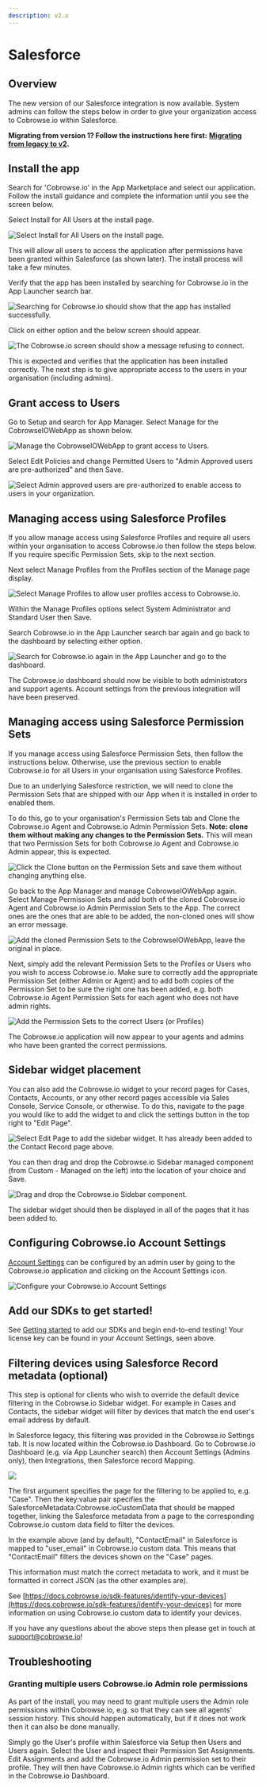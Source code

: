```yaml
---
description: v2.x
---
```


# Salesforce

## Overview

The new version of our Salesforce integration is now available. System admins can follow the steps below in order to give your organization access to Cobrowse.io within Salesforce.

**Migrating from version 1? Follow the instructions here first:** [**Migrating from legacy to v2**](migrating-from-legacy-to-v2.md)**.**

## Install the app

Search for 'Cobrowse.io' in the App Marketplace and select our application. Follow the install guidance and complete the information until you see the screen below.

Select Install for All Users at the install page.

![Select Install for All Users on the install page.](../../../.gitbook/assets/screenshot-2021-09-01-at-22.28.03.png)

This will allow all users to access the application after permissions have been granted within Salesforce \(as shown later\). The install process will take a few minutes.

Verify that the app has been installed by searching for Cobrowse.io in the App Launcher search bar.

![Searching for Cobrowse.io should show that the app has installed successfully.](../../../.gitbook/assets/screenshot-2021-09-01-at-22.36.37.png)

Click on either option and the below screen should appear.

![The Cobrowse.io screen should show a message refusing to connect.](../../../.gitbook/assets/screenshot-2021-09-01-at-22.38.50.png)

This is expected and verifies that the application has been installed correctly. The next step is to give appropriate access to the users in your organisation \(including admins\).

## Grant access to Users

Go to Setup and search for App Manager. Select Manage for the CobrowseIOWebApp as shown below.

![Manage the CobrowseIOWebApp to grant access to Users.](../../../.gitbook/assets/screenshot-2021-09-01-at-22.42.58.png)

Select Edit Policies and change Permitted Users to "Admin Approved users are pre-authorized" and then Save.

![Select Admin approved users are pre-authorized to enable access to users in your organization.](../../../.gitbook/assets/screenshot-2021-09-01-at-22.44.44.png)

## Managing access using Salesforce Profiles 

If you allow manage access using Salesforce Profiles and require all users within your organisation to access Cobrowse.io then follow the steps below. If you require specific Permission Sets, skip to the next section.

Next select Manage Profiles from the Profiles section of the Manage page display. 

![Select Manage Profiles to allow user profiles access to Cobrowse.io. ](../../../.gitbook/assets/screenshot-2021-09-01-at-22.47.33.png)

Within the Manage Profiles options select System Administrator and Standard User then Save. 

Search Cobrowse.io in the App Launcher search bar again and go back to the dashboard by selecting either option.

![Search for Cobrowse.io again in the App Launcher and go to the dashboard.](../../../.gitbook/assets/screenshot-2021-09-01-at-22.53.59.png)

The Cobrowse.io dashboard should now be visible to both administrators and support agents. Account settings from the previous integration will have been preserved.

## Managing access using Salesforce Permission Sets

If you manage access using Salesforce Permission Sets, then follow the instructions below. Otherwise, use the previous section to enable Cobrowse.io for all Users in your organisation using Salesforce Profiles.  

Due to an underlying Salesforce restriction, we will need to clone the Permission Sets that are shipped with our App when it is installed in order to enabled them. 

To do this, go to your organisation's Permission Sets tab and Clone the Cobrowse.io Agent and Cobrowse.io Admin Permission Sets. **Note: clone them without making any changes to the Permission Sets.** This will mean that two Permission Sets for both Cobrowse.io Agent and Cobrowse.io Admin appear, this is expected. 

![Click the Clone button on the Permission Sets and save them without changing anything else.](../../../.gitbook/assets/screenshot-2021-09-14-at-16.42.46.png)

Go back to the App Manager and manage CobrowseIOWebApp again. Select Manage Permission Sets and add both of the cloned Cobrowse.io Agent and Cobrowse.io Admin Permission Sets to the App. The correct ones are the ones that are able to be added, the non-cloned ones will show an error message. 

![Add the cloned Permission Sets to the CobrowseIOWebApp, leave the original in place.](../../../.gitbook/assets/screenshot-2021-09-14-at-16.44.57.png)

Next, simply add the relevant Permission Sets to the Profiles or Users who you wish to access Cobrowse.io. Make sure to correctly add the appropriate Permission Set \(either Admin or Agent\) and to add both copies of the Permission Set to be sure the right one has been added, e.g. both Cobrowse.io Agent Permission Sets for each agent who does not have admin rights.

![Add the Permission Sets to the correct Users \(or Profiles\)](../../../.gitbook/assets/screenshot-2021-09-14-at-16.46.41.png)

The Cobrowse.io application will now appear to your agents and admins who have been granted the correct permissions.

## Sidebar widget placement

You can also add the Cobrowse.io widget to your record pages for Cases, Contacts, Accounts, or any other record pages accessible via Sales Console, Service Console, or otherwise. To do this, navigate to the  page you would like to add the widget to and click the settings button in the top right to "Edit Page".

![Select Edit Page to add the sidebar widget. It has already been added to the Contact Record page above.](../../../.gitbook/assets/screenshot-2021-09-01-at-23.12.10.png)

You can then drag and drop the Cobrowse.io Sidebar managed component \(from Custom - Managed on the left\) into the location of your choice and Save.

![Drag and drop the Cobrowse.io Sidebar component.](../../../.gitbook/assets/screenshot-2021-09-01-at-23.15.09.png)

The sidebar widget should then be displayed in all of the pages that it has been added to.

## Configuring Cobrowse.io Account Settings

[Account Settings](../../../sdk-features/account-configuration.md) can be configured by an admin user by going to the Cobrowse.io application and clicking on the Account Settings icon.

![Configure your Cobrowse.io Account Settings](../../../.gitbook/assets/screenshot-2021-09-20-at-11.34.44.png)

## Add our SDKs to get started!

See [Getting started](../../../) to add our SDKs and begin end-to-end testing! Your license key can be found in your Account Settings, seen above.

## Filtering devices using Salesforce Record metadata \(optional\)

This step is optional for clients who wish to override the default device filtering in the Cobrowse.io Sidebar widget. For example in Cases and Contacts, the sidebar widget will filter by devices that match the end user's email address by default.

In Salesforce legacy, this filtering was provided in the Cobrowse.io Settings tab. It is now located within the Cobrowse.io Dashboard. Go to Cobrowse.io Dashboard \(e.g. via App Launcher search\) then Account Settings \(Admins only\), then Integrations, then Salesforce record Mapping. 

![](../../../.gitbook/assets/screenshot-2021-09-01-at-23.25.24.png)

The first argument specifies the page for the filtering to be applied to, e.g. "Case". Then the key:value pair specifies the SalesforceMetadata:Cobrowse.ioCustomData that should be mapped together, linking the Salesforce metadata from a page to the corresponding Cobrowse.io custom data field to filter the devices.

In the example above \(and by default\), "ContactEmail" in Salesforce is mapped to "user\_email" in Cobrowse.io custom data. This means that "ContactEmail" filters the devices shown on the "Case" pages.

This information must match the correct metadata to work, and it must be formatted in correct JSON \(as the other examples are\).

See [https://docs.cobrowse.io/sdk-features/identify-your-devices](https://docs.cobrowse.io/sdk-features/identify-your-devices) for more information on using Cobrowse.io custom data to identify your devices.

If you have any questions about the above steps then please get in touch at [support@cobrowse.io](mailto:support@cobrowse.io)!

## Troubleshooting

### Granting multiple users Cobrowse.io Admin role permissions

As part of the install, you may need to grant multiple users the Admin role permissions within Cobrowse.io, e.g. so that they can see all agents' session history. This should happen automatically, but if it does not work then it can also be done manually.

Simply go the User's profile within Salesforce via Setup then Users and Users again. Select the User and inspect their Permission Set Assignments. Edit Assignments and add the Cobrowse.io Admin permission set to their profile. They will then have Cobrowse.io Admin rights which can be verified in the Cobrowse.io Dashboard.

